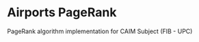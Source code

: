 Airports PageRank
=================

PageRank algorithm implementation for CAIM Subject (FIB - UPC)
